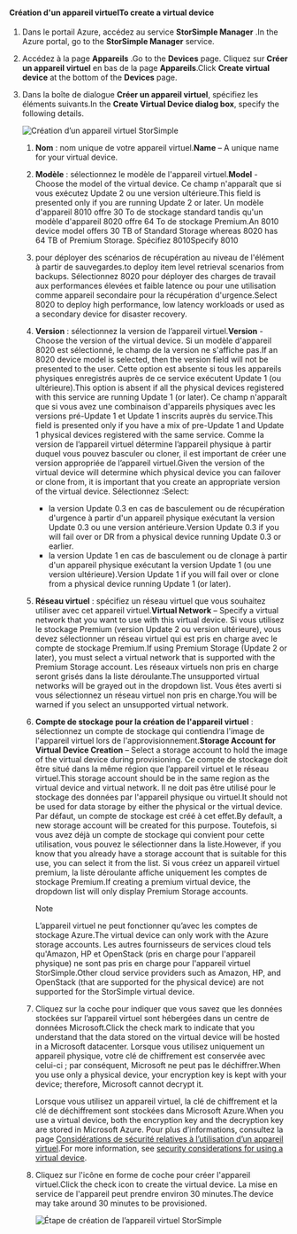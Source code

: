 #### <a name="to-create-a-virtual-device"></a><span data-ttu-id="dcf90-101">Création d'un appareil virtuel</span><span class="sxs-lookup"><span data-stu-id="dcf90-101">To create a virtual device</span></span>
1. <span data-ttu-id="dcf90-102">Dans le portail Azure, accédez au service **StorSimple Manager** .</span><span class="sxs-lookup"><span data-stu-id="dcf90-102">In the Azure portal, go to the **StorSimple Manager** service.</span></span>
2. <span data-ttu-id="dcf90-103">Accédez à la page **Appareils** .</span><span class="sxs-lookup"><span data-stu-id="dcf90-103">Go to the **Devices** page.</span></span> <span data-ttu-id="dcf90-104">Cliquez sur **Créer un appareil virtuel** en bas de la page **Appareils**.</span><span class="sxs-lookup"><span data-stu-id="dcf90-104">Click **Create virtual device** at the bottom of the **Devices** page.</span></span>
3. <span data-ttu-id="dcf90-105">Dans la boîte de dialogue **Créer un appareil virtuel**, spécifiez les éléments suivants.</span><span class="sxs-lookup"><span data-stu-id="dcf90-105">In the **Create Virtual Device dialog box**, specify the following details.</span></span>
   
    ![Création d’un appareil virtuel StorSimple](./media/storsimple-create-virtual-device-u2/CreatePremiumsva1.png)
   
   1. <span data-ttu-id="dcf90-107">**Nom** : nom unique de votre appareil virtuel.</span><span class="sxs-lookup"><span data-stu-id="dcf90-107">**Name** – A unique name for your virtual device.</span></span>
   2. <span data-ttu-id="dcf90-108">**Modèle** : sélectionnez le modèle de l'appareil virtuel.</span><span class="sxs-lookup"><span data-stu-id="dcf90-108">**Model** - Choose the model of the virtual device.</span></span> <span data-ttu-id="dcf90-109">Ce champ n'apparaît que si vous exécutez Update 2 ou une version ultérieure.</span><span class="sxs-lookup"><span data-stu-id="dcf90-109">This field is presented only if you are running Update 2 or later.</span></span> <span data-ttu-id="dcf90-110">Un modèle d'appareil 8010 offre 30 To de stockage standard tandis qu'un modèle d'appareil 8020 offre 64 To de stockage Premium.</span><span class="sxs-lookup"><span data-stu-id="dcf90-110">An 8010 device model offers 30 TB of Standard Storage whereas 8020 has 64 TB of Premium Storage.</span></span> <span data-ttu-id="dcf90-111">Spécifiez 8010</span><span class="sxs-lookup"><span data-stu-id="dcf90-111">Specify 8010</span></span>
   3. <span data-ttu-id="dcf90-112">pour déployer des scénarios de récupération au niveau de l'élément à partir de sauvegardes.</span><span class="sxs-lookup"><span data-stu-id="dcf90-112">to deploy item level retrieval  scenarios from backups.</span></span> <span data-ttu-id="dcf90-113">Sélectionnez 8020 pour déployer des charges de travail aux performances élevées et faible latence ou pour une utilisation comme appareil secondaire pour la récupération d'urgence.</span><span class="sxs-lookup"><span data-stu-id="dcf90-113">Select 8020 to deploy high performance, low latency workloads or used as a secondary device for disaster recovery.</span></span>
   4. <span data-ttu-id="dcf90-114">**Version** : sélectionnez la version de l’appareil virtuel.</span><span class="sxs-lookup"><span data-stu-id="dcf90-114">**Version** - Choose the version of the virtual device.</span></span> <span data-ttu-id="dcf90-115">Si un modèle d'appareil 8020 est sélectionné, le champ de la version ne s'affiche pas.</span><span class="sxs-lookup"><span data-stu-id="dcf90-115">If an 8020 device model is selected, then the version field will not be presented to the user.</span></span> <span data-ttu-id="dcf90-116">Cette option est absente si tous les appareils physiques enregistrés auprès de ce service exécutent Update 1 (ou ultérieure).</span><span class="sxs-lookup"><span data-stu-id="dcf90-116">This option is absent if all the physical devices registered with this service are running Update 1 (or later).</span></span> <span data-ttu-id="dcf90-117">Ce champ n'apparaît que si vous avez une combinaison d'appareils physiques avec les versions pré-Update 1 et Update 1 inscrits auprès du service.</span><span class="sxs-lookup"><span data-stu-id="dcf90-117">This field is presented only if you have a mix of pre-Update 1 and Update 1 physical devices registered with the same service.</span></span> <span data-ttu-id="dcf90-118">Comme la version de l’appareil virtuel détermine l’appareil physique à partir duquel vous pouvez basculer ou cloner, il est important de créer une version appropriée de l’appareil virtuel.</span><span class="sxs-lookup"><span data-stu-id="dcf90-118">Given the version of the virtual device will determine which physical device you can failover or clone from, it is important that you create an appropriate version of the virtual device.</span></span> <span data-ttu-id="dcf90-119">Sélectionnez :</span><span class="sxs-lookup"><span data-stu-id="dcf90-119">Select:</span></span>
      
      * <span data-ttu-id="dcf90-120">la version Update 0.3 en cas de basculement ou de récupération d'urgence à partir d'un appareil physique exécutant la version Update 0.3 ou une version antérieure.</span><span class="sxs-lookup"><span data-stu-id="dcf90-120">Version Update 0.3 if you will fail over or DR from a physical device running Update 0.3 or earlier.</span></span> 
      * <span data-ttu-id="dcf90-121">la version Update 1 en cas de basculement ou de clonage à partir d'un appareil physique exécutant la version Update 1 (ou une version ultérieure).</span><span class="sxs-lookup"><span data-stu-id="dcf90-121">Version Update 1 if you will fail over or clone from a physical device running Update 1 (or later).</span></span> 
   5. <span data-ttu-id="dcf90-122">**Réseau virtuel** : spécifiez un réseau virtuel que vous souhaitez utiliser avec cet appareil virtuel.</span><span class="sxs-lookup"><span data-stu-id="dcf90-122">**Virtual Network** – Specify a virtual network that you want to use with this virtual device.</span></span> <span data-ttu-id="dcf90-123">Si vous utilisez le stockage Premium (version Update 2 ou version ultérieure), vous devez sélectionner un réseau virtuel qui est pris en charge avec le compte de stockage Premium.</span><span class="sxs-lookup"><span data-stu-id="dcf90-123">If using Premium Storage (Update 2 or later), you must select a virtual network that is supported with the Premium Storage account.</span></span> <span data-ttu-id="dcf90-124">Les réseaux virtuels non pris en charge seront grisés dans la liste déroulante.</span><span class="sxs-lookup"><span data-stu-id="dcf90-124">The unsupported virtual networks will be grayed out in the dropdown list.</span></span> <span data-ttu-id="dcf90-125">Vous êtes averti si vous sélectionnez un réseau virtuel non pris en charge.</span><span class="sxs-lookup"><span data-stu-id="dcf90-125">You will be warned if you select an unsupported virtual network.</span></span> 
   6. <span data-ttu-id="dcf90-126">**Compte de stockage pour la création de l'appareil virtuel** : sélectionnez un compte de stockage qui contiendra l'image de l'appareil virtuel lors de l'approvisionnement.</span><span class="sxs-lookup"><span data-stu-id="dcf90-126">**Storage Account for Virtual Device Creation** – Select a storage account to hold the image of the virtual device during provisioning.</span></span> <span data-ttu-id="dcf90-127">Ce compte de stockage doit être situé dans la même région que l’appareil virtuel et le réseau virtuel.</span><span class="sxs-lookup"><span data-stu-id="dcf90-127">This storage account should be in the same region as the virtual device and virtual network.</span></span> <span data-ttu-id="dcf90-128">Il ne doit pas être utilisé pour le stockage des données par l'appareil physique ou virtuel.</span><span class="sxs-lookup"><span data-stu-id="dcf90-128">It should not be used for data storage by either the physical or the virtual device.</span></span> <span data-ttu-id="dcf90-129">Par défaut, un compte de stockage est créé à cet effet.</span><span class="sxs-lookup"><span data-stu-id="dcf90-129">By default, a new storage account will be created for this purpose.</span></span> <span data-ttu-id="dcf90-130">Toutefois, si vous avez déjà un compte de stockage qui convient pour cette utilisation, vous pouvez le sélectionner dans la liste.</span><span class="sxs-lookup"><span data-stu-id="dcf90-130">However, if you know that you already have a storage account that is suitable for this use, you can select it from the list.</span></span> <span data-ttu-id="dcf90-131">Si vous créez un appareil virtuel premium, la liste déroulante affiche uniquement les comptes de stockage Premium.</span><span class="sxs-lookup"><span data-stu-id="dcf90-131">If creating a premium virtual device, the dropdown list will only display Premium Storage accounts.</span></span> 
      
      > [!NOTE]
      > <span data-ttu-id="dcf90-132">L’appareil virtuel ne peut fonctionner qu’avec les comptes de stockage Azure.</span><span class="sxs-lookup"><span data-stu-id="dcf90-132">The virtual device can only work with the Azure storage accounts.</span></span> <span data-ttu-id="dcf90-133">Les autres fournisseurs de services cloud tels qu'Amazon, HP et OpenStack (pris en charge pour l'appareil physique) ne sont pas pris en charge pour l'appareil virtuel StorSimple.</span><span class="sxs-lookup"><span data-stu-id="dcf90-133">Other cloud service providers such as Amazon, HP, and OpenStack (that are supported for the physical device) are not supported for the StorSimple virtual device.</span></span>
      > 
      > 
   7. <span data-ttu-id="dcf90-134">Cliquez sur la coche pour indiquer que vous savez que les données stockées sur l’appareil virtuel sont hébergées dans un centre de données Microsoft.</span><span class="sxs-lookup"><span data-stu-id="dcf90-134">Click the check mark to indicate that you understand that the data stored on the virtual device will be hosted in a Microsoft datacenter.</span></span> <span data-ttu-id="dcf90-135">Lorsque vous utilisez uniquement un appareil physique, votre clé de chiffrement est conservée avec celui-ci ; par conséquent, Microsoft ne peut pas le déchiffrer.</span><span class="sxs-lookup"><span data-stu-id="dcf90-135">When you use only a physical device, your encryption key is kept with your device; therefore, Microsoft cannot decrypt it.</span></span> 
      
       <span data-ttu-id="dcf90-136">Lorsque vous utilisez un appareil virtuel, la clé de chiffrement et la clé de déchiffrement sont stockées dans Microsoft Azure.</span><span class="sxs-lookup"><span data-stu-id="dcf90-136">When you use a virtual device, both the encryption key and the decryption key are stored in Microsoft Azure.</span></span> <span data-ttu-id="dcf90-137">Pour plus d’informations, consultez la page [Considérations de sécurité relatives à l’utilisation d’un appareil virtuel](../articles/storsimple/storsimple-security.md#storsimple-virtual-device-security).</span><span class="sxs-lookup"><span data-stu-id="dcf90-137">For more information, see [security considerations for using a virtual device](../articles/storsimple/storsimple-security.md#storsimple-virtual-device-security).</span></span>
   8. <span data-ttu-id="dcf90-138">Cliquez sur l'icône en forme de coche pour créer l'appareil virtuel.</span><span class="sxs-lookup"><span data-stu-id="dcf90-138">Click the check icon to create the virtual device.</span></span> <span data-ttu-id="dcf90-139">La mise en service de l'appareil peut prendre environ 30 minutes.</span><span class="sxs-lookup"><span data-stu-id="dcf90-139">The device may take around 30 minutes to be provisioned.</span></span>
      
      ![Étape de création de l’appareil virtuel StorSimple](./media/storsimple-create-virtual-device-u2/StorSimple_VirtualDeviceCreating1M.png)

